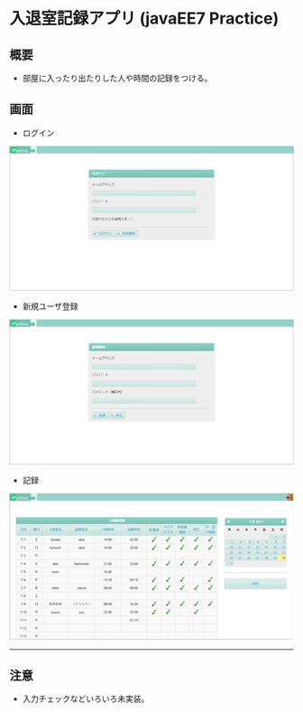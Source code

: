 ﻿# 入退室記録アプリ (javaEE7 Practice)

## 概要

* 部屋に入ったり出たりした人や時間の記録をつける。

## 画面

* ログイン

![代替テキスト](/readme/login_2.png)

* 新規ユーザ登録

![代替テキスト](/readme/regist_2.png)

* 記録

![代替テキスト](/readme/record_2.png)

- - -

## 注意

* 入力チェックなどいろいろ未実装。

